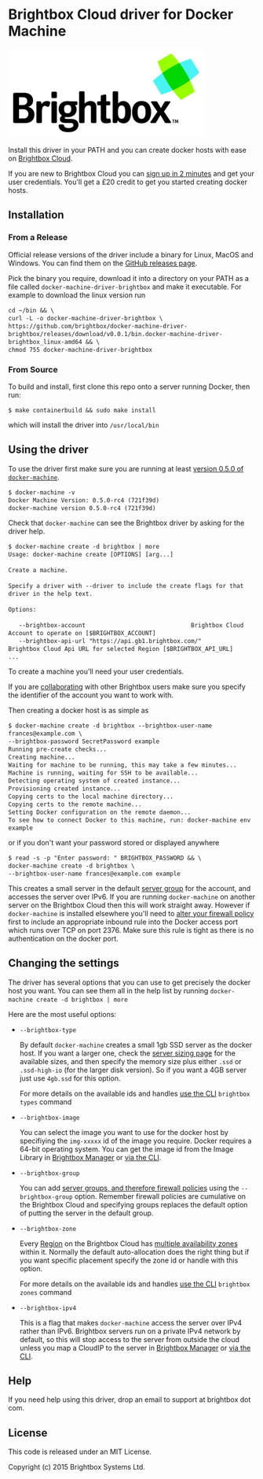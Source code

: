 # Brightbox Cloud driver for Docker Machine

![](/docs/img/logo.png)

Install this driver in your PATH and you can create docker hosts with ease on [Brightbox Cloud](https://www.brightbox.com).

If you are new to Brightbox Cloud you can [sign up in 2 minutes](https://manage.brightbox.com/signup) and get your user credentials. You'll get a £20 credit to get you started creating docker hosts. 

## Installation

### From a Release

Official release versions of the driver include a binary for Linux, MacOS and
Windows. You can find them on the
[GitHub releases page](https://github.com/brightbox/docker-machine-driver-brightbox/releases).

Pick the binary you require, download it into a directory on your
PATH as a file called `docker-machine-driver-brightbox` and make it
executable. For example to download the linux version run

```
cd ~/bin && \
curl -L -o docker-machine-driver-brightbox \
https://github.com/brightbox/docker-machine-driver-brightbox/releases/download/v0.0.1/bin.docker-machine-driver-brightbox_linux-amd64 && \
chmod 755 docker-machine-driver-brightbox

```

### From Source

To build and install, first clone this repo onto a server running Docker, then run:

```
$ make containerbuild && sudo make install
```

which will install the driver into `/usr/local/bin`

## Using the driver

To use the driver first make sure you are running at least [version 0.5.0 of `docker-machine`](https://github.com/docker/machine/releases).

```
$ docker-machine -v
Docker Machine Version: 0.5.0-rc4 (721f39d)
docker-machine version 0.5.0-rc4 (721f39d)
```

Check that `docker-machine` can see the Brightbox driver by asking for
the driver help.

```
$ docker-machine create -d brightbox | more
Usage: docker-machine create [OPTIONS] [arg...]

Create a machine.

Specify a driver with --driver to include the create flags for that driver in the help text.

Options:

   --brightbox-account 								Brightbox Cloud Account to operate on [$BRIGHTBOX_ACCOUNT]
   --brightbox-api-url "https://api.gb1.brightbox.com/"				Brightbox Cloud Api URL for selected Region [$BRIGHTBOX_API_URL]
...
```

To create a machine you'll need your user credentials.

If you are
[collaborating](https://www.brightbox.com/docs/reference/collaboration/) with
other Brightbox users make sure you specify the identifier of the account you
want to work with.

Then creating a docker host is as simple as

```
$ docker-machine create -d brightbox --brightbox-user-name frances@example.com \
--brightbox-password SecretPassword example
Running pre-create checks...
Creating machine...
Waiting for machine to be running, this may take a few minutes...
Machine is running, waiting for SSH to be available...
Detecting operating system of created instance...
Provisioning created instance...
Copying certs to the local machine directory...
Copying certs to the remote machine...
Setting Docker configuration on the remote daemon...
To see how to connect Docker to this machine, run: docker-machine env example
```

or if you don't want your password stored or displayed anywhere

```
$ read -s -p "Enter password: " BRIGHTBOX_PASSWORD && \
docker-machine create -d brightbox \
--brightbox-user-name frances@example.com example
```

This creates a small server in the default [server
group](https://www.brightbox.com/docs/guides/cli/server-groups/)
for the account, and accesses the server over IPv6. If you are
running `docker-machine` on another server on the Brightbox Cloud
then this will work straight away. However if `docker-machine`
is installed elsewhere you'll need to [alter your firewall
policy](https://www.youtube.com/watch?v=Q3eYMV_hbDk&hd=1) first to
include an appropriate inbound rule into the Docker access port which
runs over TCP on port 2376. Make sure this rule is tight as there is no
authentication on the docker port.

## Changing the settings

The driver has several options that you can use to get precisely the
docker host you want. You can see them all in the help list by running
`docker-machine create -d brightbox | more`

Here are the most useful options:

*   `--brightbox-type`

    By default `docker-machine` creates a small 1gb SSD server as the
    docker host. If you want a larger one, check the [server sizing
    page](https://www.brightbox.com/pricing/#full-pricing-table) for
    the available sizes, and then specify the memory size plus either
    `.ssd` or `.ssd-high-io` (for the larger disk version). So if you
    want a 4GB server just use `4gb.ssd` for this option.
    
    For more details on the available ids and handles [use the
    CLI](https://www.brightbox.com/docs/guides/cli/installation/)
    `brightbox types` command

*   `--brightbox-image`

    You can select the image you want to use for the docker host by
    specifiying the `img-xxxxx` id of the image you require. Docker requires
    a 64-bit operating system. You can get the image id from the Image
    Library in [Brightbox Manager](https://manage.brightbox.com) or [via
    the CLI](https://www.brightbox.com/docs/guides/cli/image-library/).

*   `--brightbox-group`

    You can add [server groups, and therefore firewall
    policies](https://www.brightbox.com/docs/guides/cli/firewall/)
    using the `--brightbox-group` option. Remember firewall policies
    are cumulative on the Brightbox Cloud and specifying groups
    replaces the default option of putting the server in the default
    group.

*   `--brightbox-zone`

    Every
    [Region](https://www.brightbox.com/docs/reference/glossary/#region)
    on the Brightbox Cloud has [multiple availability
    zones](https://www.brightbox.com/docs/reference/glossary/#zone)
    within it. Normally the default auto-allocation does the right thing
    but if you want specific placement specify the zone id or handle
    with this option.

    For more details on the available ids and handles [use the
    CLI](https://www.brightbox.com/docs/guides/cli/installation/)
    `brightbox zones` command

*   `--brightbox-ipv4`

    This is a flag that makes `docker-machine` access the server over
    IPv4 rather than IPv6. Brightbox servers run on a private IPv4
    network by default, so this will stop access to the server from
    outside the cloud unless you map a CloudIP to the server in
    [Brightbox Manager](https://manage.brightbox.com) or [via the
    CLI](https://www.brightbox.com/docs/guides/cli/cloud-ips/).

## Help

If you need help using this driver, drop an email to support at brightbox dot com.

## License

This code is released under an MIT License.

Copyright (c) 2015 Brightbox Systems Ltd.
